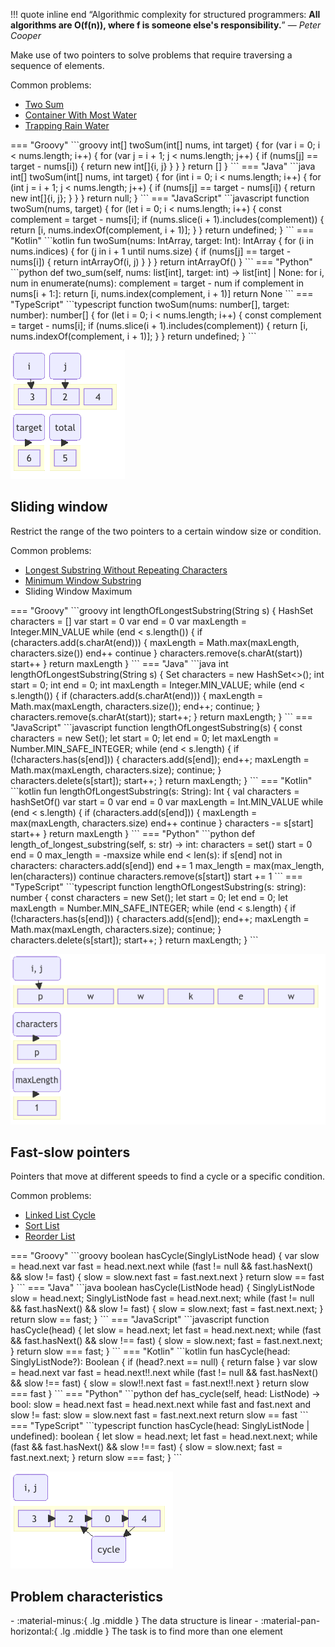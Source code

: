 !!! quote inline end
    &ldquo;Algorithmic complexity for structured programmers: **All algorithms
    are $\boldsymbol{O(f(n))}$, where $\boldsymbol{f}$ is someone else's
    responsibility.**&rdquo;
    &mdash; *Peter Cooper*

Make use of two pointers to solve problems that require traversing a sequence of elements.

Common problems:

- [Two Sum](https://hanggrian.github.io/grind-leetcode/two-sum)
- [Container With Most Water](https://hanggrian.github.io/grind-leetcode/container-with-most-water)
- [Trapping Rain Water](https://hanggrian.github.io/grind-leetcode/trapping-rain-water)

<div class="grid" markdown>
=== "Groovy"
    ```groovy
    int[] twoSum(int[] nums, int target) {
        for (var i = 0; i < nums.length; i++) {
            for (var j = i + 1; j < nums.length; j++) {
                if (nums[j] == target - nums[i]) {
                    return new int[]{i, j}
                }
            }
        }
        return []
    }
    ```
=== "Java"
    ```java
    int[] twoSum(int[] nums, int target) {
        for (int i = 0; i < nums.length; i++) {
            for (int j = i + 1; j < nums.length; j++) {
                if (nums[j] == target - nums[i]) {
                    return new int[]{i, j};
                }
            }
        }
        return null;
    }
    ```
=== "JavaScript"
    ```javascript
    function twoSum(nums, target) {
      for (let i = 0; i < nums.length; i++) {
        const complement = target - nums[i];
        if (nums.slice(i + 1).includes(complement)) {
          return [i, nums.indexOf(complement, i + 1)];
        }
      }
      return undefined;
    }
    ```
=== "Kotlin"
    ```kotlin
    fun twoSum(nums: IntArray, target: Int): IntArray {
        for (i in nums.indices) {
            for (j in i + 1 until nums.size) {
                if (nums[j] == target - nums[i]) {
                    return intArrayOf(i, j)
                }
            }
        }
        return intArrayOf()
    }
    ```
=== "Python"
    ```python
    def two_sum(self, nums: list[int], target: int) -> list[int] | None:
        for i, num in enumerate(nums):
            complement = target - num
            if complement in nums[i + 1:]:
                return [i, nums.index(complement, i + 1)]
        return None
    ```
=== "TypeScript"
    ```typescript
    function twoSum(nums: number[], target: number): number[] {
      for (let i = 0; i < nums.length; i++) {
        const complement = target - nums[i];
        if (nums.slice(i + 1).includes(complement)) {
          return [i, nums.indexOf(complement, i + 1)];
        }
      }
      return undefined;
    }
    ```

![](images/algorithms/two_pointers.gif)
</div>

## Sliding window

Restrict the range of the two pointers to a certain window size or condition.

Common problems:

- [Longest Substring Without Repeating Characters](https://hanggrian.github.io/grind-leetcode/longest-substring-without-repeating-characters)
- [Minimum Window Substring](https://hanggrian.github.io/grind-leetcode/minimum-window-substring)
- Sliding Window Maximum

<div class="grid" markdown>
=== "Groovy"
    ```groovy
    int lengthOfLongestSubstring(String s) {
        HashSet<Character> characters = []
        var start = 0
        var end = 0
        var maxLength = Integer.MIN_VALUE
        while (end < s.length()) {
            if (characters.add(s.charAt(end))) {
                maxLength = Math.max(maxLength, characters.size())
                end++
                continue
            }
            characters.remove(s.charAt(start))
            start++
        }
        return maxLength
    }
    ```
=== "Java"
    ```java
    int lengthOfLongestSubstring(String s) {
        Set<Character> characters = new HashSet<>();
        int start = 0;
        int end = 0;
        int maxLength = Integer.MIN_VALUE;
        while (end < s.length()) {
            if (characters.add(s.charAt(end))) {
                maxLength = Math.max(maxLength, characters.size());
                end++;
                continue;
            }
            characters.remove(s.charAt(start));
            start++;
        }
        return maxLength;
    }
    ```
=== "JavaScript"
    ```javascript
    function lengthOfLongestSubstring(s) {
        const characters = new Set();
        let start = 0;
        let end = 0;
        let maxLength = Number.MIN_SAFE_INTEGER;
        while (end < s.length) {
          if (!characters.has(s[end])) {
            characters.add(s[end]);
            end++;
            maxLength = Math.max(maxLength, characters.size);
            continue;
          }
          characters.delete(s[start]);
          start++;
        }
        return maxLength;
      }
    ```
=== "Kotlin"
    ```kotlin
    fun lengthOfLongestSubstring(s: String): Int {
        val characters = hashSetOf<Char>()
        var start = 0
        var end = 0
        var maxLength = Int.MIN_VALUE
        while (end < s.length) {
            if (characters.add(s[end])) {
                maxLength = max(maxLength, characters.size)
                end++
                continue
            }
            characters -= s[start]
            start++
        }
        return maxLength
    }
    ```
=== "Python"
    ```python
    def length_of_longest_substring(self, s: str) -> int:
        characters = set()
        start = 0
        end = 0
        max_length = -maxsize
        while end < len(s):
            if s[end] not in characters:
                characters.add(s[end])
                end += 1
                max_length = max(max_length, len(characters))
                continue
            characters.remove(s[start])
            start += 1
    ```
=== "TypeScript"
    ```typescript
    function lengthOfLongestSubstring(s: string): number {
        const characters = new Set<string>();
        let start = 0;
        let end = 0;
        let maxLength = Number.MIN_SAFE_INTEGER;
        while (end < s.length) {
          if (!characters.has(s[end])) {
            characters.add(s[end]);
            end++;
            maxLength = Math.max(maxLength, characters.size);
            continue;
          }
          characters.delete(s[start]);
          start++;
        }
        return maxLength;
      }
    ```

![](images/algorithms/two_pointers-sliding_window.gif)
</div>

## Fast-slow pointers

Pointers that move at different speeds to find a cycle or a specific condition.

Common problems:

- [Linked List Cycle](https://hanggrian.github.io/grind-leetcode/linked-list-cycle)
- [Sort List](https://hanggrian.github.io/grind-leetcode/sort-list)
- [Reorder List](https://hanggrian.github.io/grind-leetcode/reorder-list)

<div class="grid" markdown>
=== "Groovy"
    ```groovy
    boolean hasCycle(SinglyListNode head) {
        var slow = head.next
        var fast = head.next.next
        while (fast != null && fast.hasNext() && slow != fast) {
            slow = slow.next
            fast = fast.next.next
        }
        return slow == fast
    }
    ```
=== "Java"
    ```java
    boolean hasCycle(ListNode head) {
        SinglyListNode slow = head.next;
        SinglyListNode fast = head.next.next;
        while (fast != null && fast.hasNext() && slow != fast) {
            slow = slow.next;
            fast = fast.next.next;
        }
        return slow == fast;
    }
    ```
=== "JavaScript"
    ```javascript
    function hasCycle(head) {
      let slow = head.next;
      let fast = head.next.next;
      while (fast && fast.hasNext() && slow !== fast) {
        slow = slow.next;
        fast = fast.next.next;
      }
      return slow === fast;
    }
    ```
=== "Kotlin"
    ```kotlin
    fun hasCycle(head: SinglyListNode?): Boolean {
        if (head?.next == null) {
            return false
        }
        var slow = head.next
        var fast = head.next!!.next
        while (fast != null && fast.hasNext() && slow !== fast) {
            slow = slow!!.next
            fast = fast.next!!.next
        }
        return slow === fast
    }
    ```
=== "Python"
    ```python
    def has_cycle(self, head: ListNode) -> bool:
        slow = head.next
        fast = head.next.next
        while fast and fast.next and slow != fast:
            slow = slow.next
            fast = fast.next.next
        return slow == fast
    ```
=== "TypeScript"
    ```typescript
    function hasCycle(head: SinglyListNode | undefined): boolean {
      let slow = head.next;
      let fast = head.next.next;
      while (fast && fast.hasNext() && slow !== fast) {
        slow = slow.next;
        fast = fast.next.next;
      }
      return slow === fast;
    }
    ```

![](images/algorithms/two_pointers-fast_slow_pointers.gif)
</div>

## Problem characteristics

<div class="grid cards" markdown>
- :material-minus:{ .lg .middle } The data structure is linear
- :material-pan-horizontal:{ .lg .middle } The task is to find more than one element
</div>
